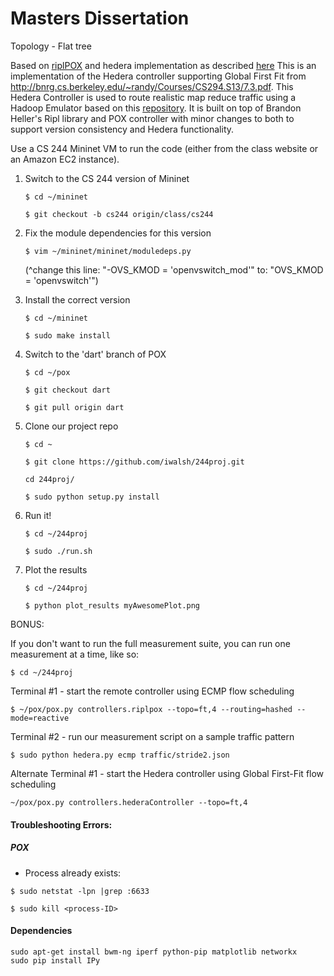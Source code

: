 # Masters Dissertation

Topology - Flat tree

Based on [riplPOX](https://github.com/brandonheller/riplpox) and hedera implementation as described [here](https://reproducingnetworkresearch.wordpress.com/2015/05/31/cs244-15-hedera-flow-scheduling-draft/)
This is an implementation of the Hedera controller supporting Global First Fit from http://bnrg.cs.berkeley.edu/~randy/Courses/CS294.S13/7.3.pdf. 
This Hedera Controller is used to route realistic map reduce traffic using a Hadoop Emulator based on this [repository](https://github.com/mvneves/mremu).
It is built on top of Brandon Heller's Ripl library and POX controller with minor changes to both to support version consistency and Hedera functionality.

Use a CS 244 Mininet VM to run the code (either from the class website or an Amazon EC2 instance).

1. Switch to the CS 244 version of Mininet

    `$ cd ~/mininet`

    `$ git checkout -b cs244 origin/class/cs244`

2. Fix the module dependencies for this version

    `$ vim ~/mininet/mininet/moduledeps.py`

    (^change this line: "-OVS_KMOD = 'openvswitch_mod'"
                    to: "OVS_KMOD = 'openvswitch'")

3. Install the correct version

    `$ cd ~/mininet`

    `$ sudo make install`

4. Switch to the 'dart' branch of POX

    `$ cd ~/pox`

    `$ git checkout dart`

    `$ git pull origin dart`

5. Clone our project repo

    `$ cd ~`

    `$ git clone https://github.com/iwalsh/244proj.git`

    `cd 244proj/`

    `$ sudo python setup.py install`

6. Run it!

    `$ cd ~/244proj`

    `$ sudo ./run.sh`

7. Plot the results

    `$ cd ~/244proj`

    `$ python plot_results myAwesomePlot.png`

BONUS:

If you don't want to run the full measurement suite, you can run one measurement
at a time, like so:

`$ cd ~/244proj`

Terminal #1 - start the remote controller using ECMP flow scheduling

`$ ~/pox/pox.py controllers.riplpox --topo=ft,4 --routing=hashed --mode=reactive`

Terminal #2 - run our measurement script on a sample traffic pattern

`$ sudo python hedera.py ecmp traffic/stride2.json`

Alternate Terminal #1 - start the Hedera controller using Global First-Fit flow scheduling

`~/pox/pox.py controllers.hederaController --topo=ft,4`

#### Troubleshooting Errors:

##### POX

*  Process already exists:

```$ sudo netstat -lpn |grep :6633```

```$ sudo kill <process-ID>```

#### Dependencies

```
sudo apt-get install bwm-ng iperf python-pip matplotlib networkx
sudo pip install IPy
```